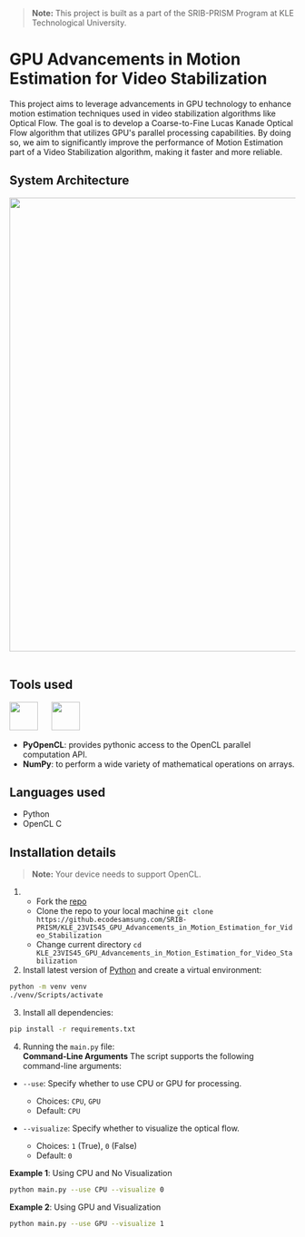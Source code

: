 >**Note:**
>This project is built as a part of the SRIB-PRISM Program at KLE Technological University.

# GPU Advancements in Motion Estimation for Video Stabilization

This project aims to leverage advancements in GPU technology to enhance motion estimation techniques used in video stabilization algorithms like Optical Flow. The goal is to develop a Coarse-to-Fine Lucas Kanade Optical Flow algorithm that utilizes GPU's parallel processing capabilities. By doing so, we aim to significantly improve the performance of Motion Estimation part of a Video Stabilization algorithm, making it faster and more reliable.

## System Architecture
<img src="https://media.github.ecodesamsung.com/user/26797/files/9d0626a5-6d27-42e2-ab5a-0f4a24208728" width="800">&nbsp;&nbsp;&nbsp;&nbsp;&nbsp;


## Tools used
<p align="left">
   <img src="https://media.github.ecodesamsung.com/user/26797/files/b26176fa-f795-43d1-aa17-3a46e842356d" height="50px">&nbsp;&nbsp;&nbsp;&nbsp;&nbsp;
   <img src="https://media.github.ecodesamsung.com/user/26797/files/7dd43b1c-9349-4860-9b6f-db30ed4f36dc" height="50px">&nbsp;&nbsp;&nbsp;&nbsp;&nbsp;
</p>

- **PyOpenCL**: provides pythonic access to the OpenCL parallel computation API.
- **NumPy**:  to perform a wide variety of mathematical operations on arrays.

## Languages used

- Python
- OpenCL C

## Installation details
>**Note:**
>Your device needs to support OpenCL.

1. - Fork the [repo](https://github.ecodesamsung.com/SRIB-PRISM/KLE_23VIS45_GPU_Advancements_in_Motion_Estimation_for_Video_Stabilization)
   - Clone the repo to your local machine `git clone https://github.ecodesamsung.com/SRIB-PRISM/KLE_23VIS45_GPU_Advancements_in_Motion_Estimation_for_Video_Stabilization`
   - Change current directory `cd KLE_23VIS45_GPU_Advancements_in_Motion_Estimation_for_Video_Stabilization`
2. Install latest version of [Python](https://www.python.org/) and create a virtual environment:
```bash
python -m venv venv
./venv/Scripts/activate
```

3. Install all dependencies:
```bash
pip install -r requirements.txt
```

4. Running the `main.py` file:  
**Command-Line Arguments**
The script supports the following command-line arguments:

- `--use`: Specify whether to use CPU or GPU for processing.
  - Choices: `CPU`, `GPU`
  - Default: `CPU`

- `--visualize`: Specify whether to visualize the optical flow.
  - Choices: `1` (True), `0` (False)
  - Default: `0`

**Example 1**: Using CPU and No Visualization
```bash
python main.py --use CPU --visualize 0
```

**Example 2**: Using GPU and Visualization
```bash
python main.py --use GPU --visualize 1
```
